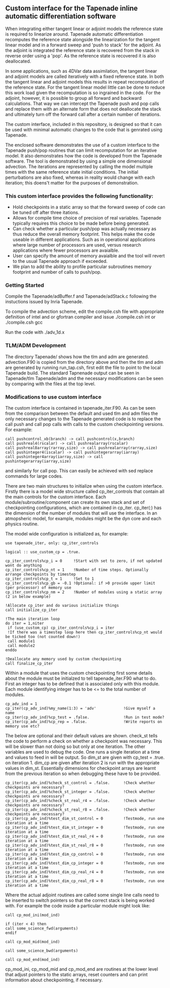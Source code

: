 ## Custom interface for the Tapenade inline automatic differentiation software

When integrating either tangent linear or adjoint models the reference state is required to linearize around. Tapenade automatic differentiation recomputes the reference state alongside the linearization for the tangent linear model and in a forward sweep and 'push to stack' for the adjoint. As the adjoint is integrated the reference state is recovered from the stack in reverse order using a 'pop'. As the reference state is recovered it is also deallocated.

In some applications, such as 4DVar data assimilation, the tangent linear and adjoint models are called iteratively with a fixed reference state. In both the tangent linear and adjoint models this results in repeat recomputation of the reference state. For the tangent linear model little can be done to reduce this work load given the recomputation is so ingrained in the code. For the adjoint, however, it is possible to group all forward and backward calculations. That way we can intercept the Tapenade push and pop calls and replace them with an alternate form that does not deallocate the stack and ultimately turn off the forward call after a certain number of iterations.

The custom interface, included in this repository, is designed so that it can be used with minimal automatic changes to the code that is genrated using Tapenade.

The enclosed software demonstrates the use of a custom interface to the Tapenade push/pop routines that can limit recomputation for an iterative model. It also demonstrates how the code is developed from the Tapenade software. The tool is demonstrated by using a simple one dimensional advection. The iterations are represented by calling the model multiple times with the same reference state initial conditions. The initial perturbations are also fixed, whereas in reality would change with each iteration; this doens't matter for the purposes of demonstration.

### This custom interface provides the following functionality:
* Hold checkpoints in a static array so that the forward sweep of code can be tuned off after three itations.
* Allows for compile time choice of precision of real variables. Tapenade typically requires this choice to be made before being generated.
* Can check whether a particular push/pop was actually necessary as thus reduce the overall memory footprint. This helps make the code useable in different applications. Such as in operational applications where large number of processors are used, versus research applications where fewer processors are avaialble.
* User can specify the amount of memory avaialble and the tool will revert to the usual Tapenade approach if exceeded.
* We plan to add the ability to profile particular subroutines memory footprint and number of calls to push/pop.

### Getting Started

Compile the Tapenade/adBuffer.f and Tapenade/adStack.c following the instuctions issued by Inria Tapenade.

To compile the advection scheme, edit the compile.csh file with appropriate definition of intel and or gfortran compiler and issue ./compile.csh int or ./compile.csh gcc

Run the code with ./adv_1d.x

### TLM/ADM Development

The directory Tapenade/ shows how the tlm and adm are generated. advection.F90 is copied from the directory above and then the tlm and adm are generated by running run_tap.csh, first edit the file to point to the local Tapenade build. The standard Tapnenade output can be seen in Tapenade/tlm Tapenade/adm and the necessary modifications can be seen by comparing with the files at the top level.

### Modifications to use custom interface

The custom interface is contained in tapenade_iter.F90.  As can be seen from the comparison between the default and used tlm and adm files the only necessary changes to the Tapenade generated code is to replace the call push and call pop calls with calls to the custom checkpointing versions. For example:

```
call pushcontrol_xb(branch) -> call pushcontrol(x,branch)  
call pushreal4(rscalar) -> call pushrealarray(rscalar)  
call pushreal8array(rarray,size) -> call pushrealarray(rarray,size)  
call pushinteger4(iscalar) -> call pushintegerarray(iarray)  
call pushinteger4array(iarray,size) -> call pushintegerarray(iarray,size) 
```
and similarly for call pop. This can easily be achieved with sed replace commands for large codes.
  
  
There are two main structures to initialize when using the custom interface. Firstly there is a model wide structure called cp_iter_controls that contain all the main controls for the custom interface. Each module/subroutine/component can create its own stack and set of checkpointing configurations, which are contained in cp_iter. cp_iter(:) has the dimension of the number of modules that will use the interface. In an atmopsheric model, for example, modules might be the dyn core and each physics routine. 

The model wide configuration is initialized as, for example:

```
use tapenade_iter, only: cp_iter_controls

logical :: use_custom_cp = .true.

cp_iter_controls%cp_i = 0     !Start with set to zero, if not updated wont do anything
cp_iter_controls%cp_nt = 1    !Number of time steps. Optionally arrange checkpoints by timestep
cp_iter_controls%cp_t = 1     !Set to 1
cp_iter_controls%cp_gb = -0.1 !Optional: if >0 provide upper limit (per processor) of memory use
cp_iter_controls%cp_nm = 2    !Number of modules using a static array (2 in below example)

!Allocate cp_iter and do various initialize things
call initialize_cp_iter

!The main iteration loop
do iter = 1,niter
 if (use_custom_cp) cp_iter_controls%cp_i = iter
 !If there was a timestep loop here then cp_iter_controls%cp_nt would be ticked too (not counted down!)
 call module1
 call module2
enddo

!Deallocate any memory used by custom checkpointing
call finalize_cp_iter
```

Within a module that uses the custom checkpointing first some details about the module must be initialzed to tell tapenade_iter.F90 what to do. First an integer has to be defined that is associated only with this module. Each module identifying integer has to be <= to the total number of modules.

```
cp_adv_ind = 1 
cp_iter(cp_adv_ind)%my_name(1:3) = 'adv'            !Give myself a name
cp_iter(cp_adv_ind)%cp_test = .false.               !Run in test mode?
cp_iter(cp_adv_ind)%cp_rep = .false.                !Write reports on memory use etc?
```

The below are optional and their default values are shown. check_st tells the code to perform a check on whether a checkpoint was necessary. This will be slower than not doing so but only at one iteration. The other variables are used to debug the code. One runs a single iteration at a time and values to feed in will be output. So dim_st are given with cp_test = .true. on iteration 1. dim_cp are given after iteration 2 is run with the appropriate values in dim_st. Essentially dimensions for checkpoint arrays are learnt from the previous iteration so when debugging these have to be provided.

```
cp_iter(cp_adv_ind)%check_st_control = .false.      !Check whether checkpoints are necessary?
cp_iter(cp_adv_ind)%check_st_integer = .false.      !Check whether checkpoints are necessary?
cp_iter(cp_adv_ind)%check_st_real_r4 = .false.      !Check whether checkpoints are necessary?
cp_iter(cp_adv_ind)%check_st_real_r8 = .false.      !Check whether checkpoints are necessary?
cp_iter(cp_adv_ind)%test_dim_st_control = 0         !Testmode, run one iteration at a time
cp_iter(cp_adv_ind)%test_dim_st_integer = 0         !Testmode, run one iteration at a time
cp_iter(cp_adv_ind)%test_dim_st_real_r4 = 0         !Testmode, run one iteration at a time
cp_iter(cp_adv_ind)%test_dim_st_real_r8 = 0         !Testmode, run one iteration at a time
cp_iter(cp_adv_ind)%test_dim_cp_control = 0         !Testmode, run one iteration at a time
cp_iter(cp_adv_ind)%test_dim_cp_integer = 0         !Testmode, run one iteration at a time
cp_iter(cp_adv_ind)%test_dim_cp_real_r4 = 0         !Testmode, run one iteration at a time
cp_iter(cp_adv_ind)%test_dim_cp_real_r8 = 0         !Testmode, run one iteration at a time
```

Where the actual adjoint routines are called some single line calls need to be inserted to switch pointers so that the correct stack is being worked with. For example the code inside a particular module might look like:

```
call cp_mod_ini(mod_ind)

if (iter < 4) then
call some_science_fwd(arguments)
endif

call cp_mod_mid(mod_ind)

call some_science_bwd(arguments)

call cp_mod_end(mod_ind)
```

cp_mod_ini, cp_mod_mid and cp_mod_end are routines at the lower level that adjust pointers to the static arrays, reset counters and can print information about checkpointing, if necessary.





